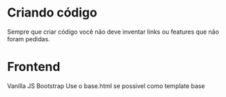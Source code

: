 # Criando código
Sempre que criar código  você não deve inventar links ou features que não foram pedidas.

# Frontend
Vanilla JS
Bootstrap
Use o base.html se possivel como template base